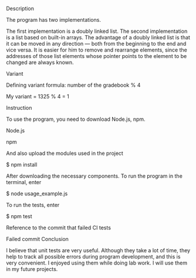 Description

The program has two implementations.

The first implementation is a doubly linked list. The second implementation is a list based on built-in arrays. The advantage of a doubly linked list is that it can be moved in any direction — both from the beginning to the end and vice versa. It is easier for him to remove and rearrange elements, since the addresses of those list elements whose pointer points to the element to be changed are always known.

Variant

Defining variant formula: number of the gradebook % 4

My variant = 1325 % 4 = 1

Instruction

To use the program, you need to download Node.js, npm.

Node.js

npm

And also upload the modules used in the project

$ npm install

After downloading the necessary components. To run the program in the terminal, enter

$ node usage_example.js

To run the tests, enter

$ npm test

Reference to the commit that failed CI tests

Failed commit
Conclusion

I believe that unit tests are very useful. Although they take a lot of time, they help to track all possible errors during program development, and this is very convenient. I enjoyed using them while doing lab work. I will use them in my future projects.
